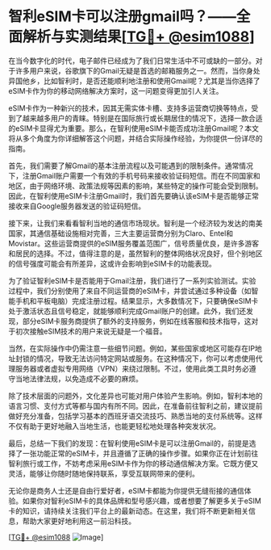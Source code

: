 # 智利eSIM卡可以注册gmail吗？——全面解析与实测结果[[TG💪+ @esim1088](https://t.me/s/esim1088)]

在当今数字化的时代，电子邮件已经成为了我们日常生活中不可或缺的一部分。对于许多用户来说，谷歌旗下的Gmail无疑是首选的邮箱服务之一。然而，当你身处异国他乡，比如智利时，是否还能顺利地注册和使用Gmail呢？尤其是当你选择了eSIM卡作为你的移动网络解决方案时，这一问题变得更加引人关注。

eSIM卡作为一种新兴的技术，因其无需实体卡槽、支持多运营商切换等特点，受到了越来越多用户的青睐。特别是在国际旅行或长期居住的情况下，选择一款合适的eSIM卡显得尤为重要。那么，在智利使用eSIM卡能否成功注册Gmail呢？本文将从多个角度为你详细解答这个问题，并结合实际操作经验，为你提供一份详尽的指南。

首先，我们需要了解Gmail的基本注册流程以及可能遇到的限制条件。通常情况下，注册Gmail账户需要一个有效的手机号码来接收验证码短信。而在不同国家和地区，由于网络环境、政策法规等因素的影响，某些特定的操作可能会受到限制。因此，在智利使用eSIM卡注册Gmail时，我们首先要确认该eSIM卡是否能够正常接收来自Google服务器发送的验证码短信。

接下来，让我们来看看智利当地的通信市场现状。智利是一个经济较为发达的南美国家，其通信基础设施相对完善，三大主要运营商分别为Claro、Entel和Movistar。这些运营商提供的eSIM服务覆盖范围广，信号质量优良，是许多游客和居民的选择。不过，值得注意的是，虽然智利的整体网络状况良好，但个别地区的信号强度可能会有所差异，这或许会影响到eSIM卡的功能表现。

为了验证智利eSIM卡是否能用于Gmail注册，我们进行了一系列实验测试。实验过程中，我们分别使用了来自不同运营商的eSIM卡，并尝试通过多种设备（如智能手机和平板电脑）完成注册过程。结果显示，大多数情况下，只要确保eSIM卡处于激活状态且信号稳定，就能够顺利完成Gmail账户的创建。此外，我们还发现，部分eSIM卡服务商提供了额外的支持服务，例如在线客服和技术指导，这对于初次接触eSIM技术的用户来说无疑是一个福音。

当然，在实际操作中仍需注意一些细节问题。例如，某些国家或地区可能存在IP地址封锁的情况，导致无法访问特定网站或服务。在这种情况下，你可以考虑使用代理服务器或者虚拟专用网络（VPN）来绕过限制。不过，使用此类工具时务必遵守当地法律法规，以免造成不必要的麻烦。

除了技术层面的问题外，文化差异也可能对用户体验产生影响。例如，智利本地的语言习惯、支付方式等都与国内有所不同。因此，在准备前往智利之前，建议提前做好充分准备，包括学习基本的西班牙语交流技巧、熟悉当地的支付系统等。这样不仅有助于更好地融入当地生活，也能更轻松地处理各种突发状况。

最后，总结一下我们的发现：在智利使用eSIM卡是可以注册Gmail的，前提是选择了一张功能正常的eSIM卡，并且遵循了正确的操作步骤。如果你正在计划前往智利旅行或工作，不妨考虑采用eSIM卡作为你的移动通信解决方案。它既方便又灵活，能够让你随时随地保持联系，享受互联网带来的便利。

无论你是商务人士还是自由行爱好者，eSIM卡都能为你提供无缝衔接的通信体验。如果你对智利eSIM卡的具体品牌和型号感兴趣，或者想要了解更多关于eSIM卡的知识，请持续关注我们平台上的最新动态。在这里，我们将不断更新相关信息，帮助大家更好地利用这一前沿科技。

[[TG💪+ @esim1088](https://t.me/s/esim1088) ![Image](https://i.postimg.cc/4NQfJmqS/Snipaste-2025-05-13-00-14-12.png)]